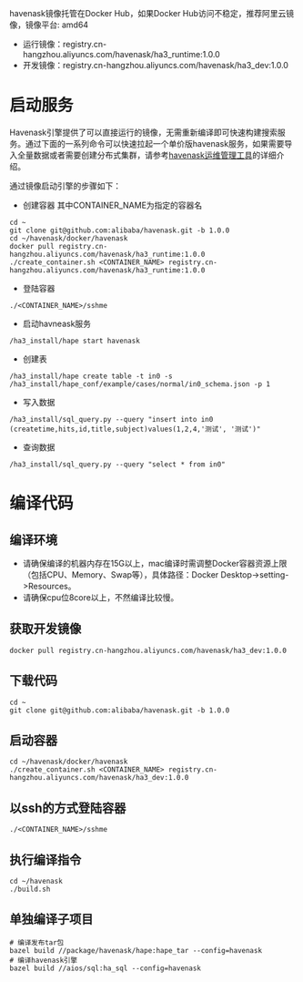 havenask镜像托管在Docker Hub，如果Docker Hub访问不稳定，推荐阿里云镜像，镜像平台: amd64
* 运行镜像：registry.cn-hangzhou.aliyuncs.com/havenask/ha3_runtime:1.0.0
* 开发镜像：registry.cn-hangzhou.aliyuncs.com/havenask/ha3_dev:1.0.0

# 启动服务
Havenask引擎提供了可以直接运行的镜像，无需重新编译即可快速构建搜索服务。通过下面的一系列命令可以快速拉起一个单价版havenask服务，如果需要导入全量数据或者需要创建分布式集群，请参考[havenask运维管理工具](./Hape介绍.md)的详细介绍。

通过镜像启动引擎的步骤如下：
* 创建容器
其中CONTAINER_NAME为指定的容器名
```
cd ~
git clone git@github.com:alibaba/havenask.git -b 1.0.0
cd ~/havenask/docker/havenask
docker pull registry.cn-hangzhou.aliyuncs.com/havenask/ha3_runtime:1.0.0
./create_container.sh <CONTAINER_NAME> registry.cn-hangzhou.aliyuncs.com/havenask/ha3_runtime:1.0.0
```

* 登陆容器
```
./<CONTAINER_NAME>/sshme
```

* 启动havneask服务
```
/ha3_install/hape start havenask
```
* 创建表
```
/ha3_install/hape create table -t in0 -s /ha3_install/hape_conf/example/cases/normal/in0_schema.json -p 1
```

* 写入数据
```
/ha3_install/sql_query.py --query "insert into in0 (createtime,hits,id,title,subject)values(1,2,4,'测试', '测试')"
```
* 查询数据
```
/ha3_install/sql_query.py --query "select * from in0"
```

# 编译代码

## 编译环境
* 请确保编译的机器内存在15G以上，mac编译时需调整Docker容器资源上限（包括CPU、Memory、Swap等），具体路径：Docker Desktop->setting->Resources。
* 请确保cpu位8core以上，不然编译比较慢。

## 获取开发镜像

```
docker pull registry.cn-hangzhou.aliyuncs.com/havenask/ha3_dev:1.0.0
```
## 下载代码
```
cd ~
git clone git@github.com:alibaba/havenask.git -b 1.0.0
```

## 启动容器
```
cd ~/havenask/docker/havenask
./create_container.sh <CONTAINER_NAME> registry.cn-hangzhou.aliyuncs.com/havenask/ha3_dev:1.0.0
```
## 以ssh的方式登陆容器
```
./<CONTAINER_NAME>/sshme
```

## 执行编译指令
```
cd ~/havenask
./build.sh
```
## 单独编译子项目
```
# 编译发布tar包
bazel build //package/havenask/hape:hape_tar --config=havenask
# 编译havenask引擎
bazel build //aios/sql:ha_sql --config=havenask
```